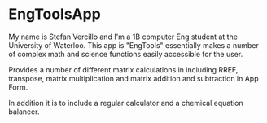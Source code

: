 # EngToolsApp


My name is Stefan Vercillo and I'm a 1B computer Eng student at the University of Waterloo. This app is "EngTools" essentially makes a number of complex math and science functions easily accessible for the user.

Provides a number of different matrix calculations in including RREF, transpose, matrix multiplication and matrix addition and subtraction in App Form.

In addition it is to include a regular calculator and a chemical equation balancer.


